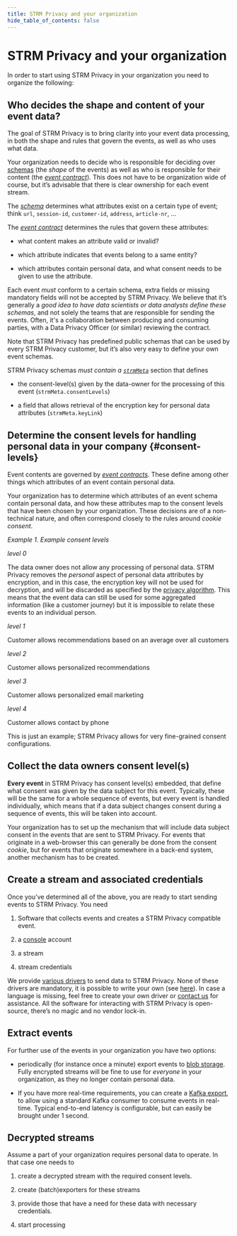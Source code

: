 ```yaml
---
title: STRM Privacy and your organization
hide_table_of_contents: false
---
```


# STRM Privacy and your organization

In order to start using STRM Privacy in your organization you need to
organize the following:

## Who decides the shape and content of your event data?

The goal of STRM Privacy is to bring clarity into your event data
processing, in both the shape and rules that govern the events, as well
as who uses what data.

Your organization needs to decide who is responsible for deciding over
[schemas](/02-concepts/02-data-contracts/01-schemas-and-contracts.md#schema) (the
*shape* of the events) as well as who is responsible for their content
(the [*event
contract*](/02-concepts/02-data-contracts/01-schemas-and-contracts.md#contract)). This does
not have to be organization wide of course, but it’s advisable that
there is clear ownership for each event stream.

The [*schema*](/02-concepts/02-data-contracts/01-schemas-and-contracts.md#schema) determines
what attributes exist on a certain type of event; think `url`,
`session-id`, `customer-id`, `address`, `article-nr`, …

The [*event contract*](/02-concepts/02-data-contracts/01-schemas-and-contracts.md#contract)
determines the rules that govern these attributes:

-   what content makes an attribute valid or invalid?

-   which attribute indicates that events belong to a same entity?

-   which attributes contain personal data, and what consent needs to be
    given to use the attribute.

Each event *must* conform to a certain schema, extra fields or missing
mandatory fields will not be accepted by STRM Privacy. We believe that
it’s generally a *good idea to have data scientists or data analysts
define these schemas*, and not solely the teams that are responsible
for sending the events. Often, it's a collaboration between producing
and consuming parties, with a Data Privacy Officer (or similar) reviewing the contract.

Note that STRM Privacy has predefined public schemas that can be used by
every STRM Privacy customer, but it’s also very easy to define your own
event schemas.

STRM Privacy schemas *must contain a
[`strmMeta`](/02-concepts/02-data-contracts/03-strm-meta.md)* section that defines

-   the consent-level(s) given by the data-owner for the processing of
    this event (`strmMeta.consentLevels`)

-   a field that allows retrieval of the encryption key for personal
    data attributes (`strmMeta.keyLink`)

## Determine the consent levels for handling personal data in your company {#consent-levels}

Event contents are governed by [*event
contracts*](/02-concepts/02-data-contracts/01-schemas-and-contracts.md#contract). These define
among other things which attributes of an event contain personal data.

Your organization has to determine which attributes of an event schema
contain personal data, and how these attributes map to the consent
levels that have been chosen by your organization. These decisions are
of a non-technical nature, and often correspond closely to the rules around
*cookie consent*.

_Example 1. Example consent levels_
<div class="boxBorder">
<i>level 0</i>

The data owner does not allow any processing of personal data. STRM
Privacy removes the *personal* aspect of personal data attributes by
encryption, and in this case, the encryption key will not be used for
decryption, and will be discarded as specified by the [privacy algorithm](./01-principles.md#privacy-algorithms).
This means that the event data can still be used for some aggregated information (like a
customer journey) but it is impossible to relate these events to an individual person.

<i>level 1</i>

Customer allows recommendations based on an average over all customers

<i>level 2</i>

Customer allows personalized recommendations

<i>level 3</i>  

Customer allows personalized email marketing

<i>level 4</i>  

Customer allows contact by phone

This is just an example; STRM Privacy allows for very fine-grained consent configurations.
</div>

## Collect the data owners consent level(s)

**Every event** in STRM Privacy has consent level(s) embedded,
that define what consent was given by the data subject for this event.
Typically, these will be the same for a whole sequence of events, but 
every event is handled individually, which means that if a data subject
changes consent during a sequence of events, this will be taken into account.

Your organization has to set up the mechanism that will include data subject consent
in the events that are sent to STRM Privacy. For
events that originate in a web-browser this can generally be done from
the consent *cookie*, but for events that originate somewhere in a
back-end system, another mechanism has to be created.

## Create a stream and associated credentials

Once you’ve determined all of the above, you are ready to start sending
events to STRM Privacy. You need

1.  Software that collects events and creates a STRM Privacy compatible
    event.

2.  a [console](https://console.strmprivacy.io) account

3.  a stream 

4.  stream credentials

We provide [various drivers](/03-quickstart/01-streaming/03-sending-data/01-language-examples.md) to send data
to STRM Privacy. None of these drivers are mandatory, it is possible to
write your own (see [here](/03-quickstart/01-streaming/03-sending-data/02-sending-curl.md)). In case a language is missing,
feel free to create your own driver or [contact us](/05-contact/index.md) for assistance.
All the software for interacting with STRM Privacy is 
open-source, there’s no magic and no vendor lock-in.

## Extract events

For further use of the events in your organization you have two options:

-   periodically (for instance once a minute) export events to [blob storage](/03-quickstart/01-streaming/04-exporting-data/01-batch-export.md). Fully encrypted streams will
    be fine to use for *everyone* in your organization, as they no longer contain personal data.

-   If you have more real-time requirements, you can create a [Kafka export](/03-quickstart/01-streaming/04-exporting-data/03-exporting-kafka.md), to allow using a standard Kafka
    consumer to consume events in real-time. Typical end-to-end latency is configurable, but can easily be brought under 1 second.

## Decrypted streams

Assume a part of your organization requires personal data to operate. In that case
one needs to

1.  create a decrypted stream with the required consent levels.

2.  create (batch)exporters for these streams

3.  provide those that have a need for these data with necessary
    credentials.

4.  start processing
